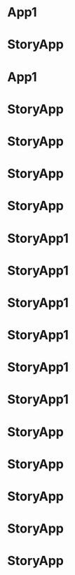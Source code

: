 # App1
# StoryApp
# App1
# StoryApp
# StoryApp
# StoryApp
# StoryApp
# StoryApp1
# StoryApp1
# StoryApp1
# StoryApp1
# StoryApp1
# StoryApp1
# StoryApp
# StoryApp
# StoryApp
# StoryApp
# StoryApp
